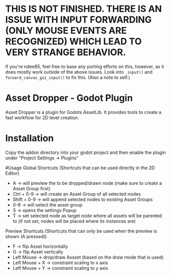 # THIS IS NOT FINISHED. THERE IS AN ISSUE WITH INPUT FORWARDING (ONLY MOUSE EVENTS ARE RECOGNIZED) WHICH LEAD TO VERY STRANGE BEHAVIOR.
If you're ndee85, feel free to base any porting efforts on this, however, as it does mostly work outside of the above issues.
Look into `_input()` and `forward_canvas_gui_input()` to fix this. (Also a note to self.)

# Asset Dropper - Godot Plugin
Asset Dropper is a plugin for Godots AssetLib. It provides tools to create a fast workflow for 2D level creation.

# Installation
Copy the addon directory into your godot project and then enable the plugin under "Project Settings -> Plugins"

#Usage
Global Shortcuts (Shortcuts that can be used directly in the 2D Editor)
 - A -> will preview the to be dropped/drawn node (make sure to create a Asset Group first)
 - Ctrl + 0-9 -> will create an Asset Group of all selected nodes
 - Shift + 0-9 -> will append selected nodes to existing Asset Groups
 - 0-9 -> will select the asset group
 - S -> opens the settings Popup
 - T -> set selected node as target node where all assets will be parented to (if not set, nodes will be placed where its instances are)
 
Preview Shortcuts (Shortcuts that can only be used when the preview is shown (A pressed))
 - F -> flip Asset horizontally
 - G -> flip Asset vertically
 - Left Mouse -> drop/draw Assset (based on the draw mode that is used)
 - Left Mouse + X -> constraint scaling to x axis
 - Left Mouse + Y -> constraint scaling to y axis
 